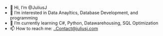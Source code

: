 - 👋 Hi, I’m @JuliusJ
- 👀 I’m interested in Data Anayltics, Database Development, and programming
- 🌱 I’m currently learning C#, Python, Datawarehousing, SQL Optimization
- 📫 How to reach me: ..Contact@juliusj.com

<!---
JuliusJohnson/JuliusJohnson is a ✨ special ✨ repository because its `README.md` (this file) appears on your GitHub profile.
You can click the Preview link to take a look at your changes.
--->
